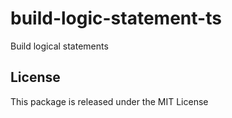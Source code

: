 # build-logic-statement-ts
Build logical statements

## License

This package is released under the MIT License
